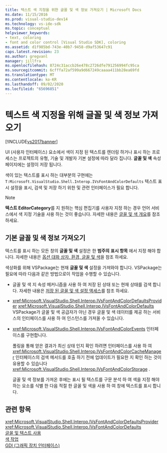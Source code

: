 ```yaml
---
title: 텍스트 색 지정을 위한 글꼴 및 색 정보 가져오기 | Microsoft Docs
ms.date: 11/15/2016
ms.prod: visual-studio-dev14
ms.technology: vs-ide-sdk
ms.topic: conceptual
helpviewer_keywords:
- text, coloring
- font and color control [Visual Studio SDK], coloring
ms.assetid: d1f985bd-743e-40b7-9458-d9af53647c91
caps.latest.revision: 23
ms.author: gregvanl
manager: jillfra
ms.openlocfilehash: 8724c31accb26e478c2726dfe791256994fc95ca
ms.sourcegitcommit: 6cfffa72af599a9d667249caaaa411bb28ea69fd
ms.translationtype: MT
ms.contentlocale: ko-KR
ms.lasthandoff: 09/02/2020
ms.locfileid: "65696851"
---
```

# <a name="getting-font-and-color-information-for-text-colorization"></a>텍스트 색 지정을 위해 글꼴 및 색 정보 가져오기
[!INCLUDE[vs2017banner](../includes/vs2017banner.md)]

UI (사용자 인터페이스) 요소에서 색이 지정 된 텍스트를 렌더링 하거나 표시 하는 프로세스는 프로젝트의 유형, 기술 및 개발자 기본 설정에 따라 달라 집니다. **글꼴 및 색** 속성 페이지에는 설정이 저장 됩니다.  
  
 색이 있는 텍스트를 표시 하는 대부분의 구현에는 `T:Microsoft.VisualStudio.Shell.Interop.IVsFontAndColorDefaults` 텍스트 표시 설정을 표시, 검색 및 저장 하기 위한 및 관련 인터페이스가 필요 합니다.  
  
> [!NOTE]
> **텍스트 EditorCategory**를 지 원하는 핵심 편집기를 사용자 지정 하는 경우 언어 서비스에서 색 지정 기술을 사용 하는 것이 좋습니다. 자세한 내용은 [글꼴 및 색 개요](../extensibility/font-and-color-overview.md)를 참조 하세요.  
  
## <a name="getting-default-font-and-color-information"></a>기본 글꼴 및 색 정보 가져오기  
 텍스트를 표시 하는 모든 창의 **글꼴 및 색** 설정은 한 **범주의** **표시 항목** 에서 지정 해야 합니다. 자세한 내용은 [옵션 대화 상자, 환경, 글꼴 및 색](../ide/reference/fonts-and-colors-environment-options-dialog-box.md)을 참조 하세요.  
  
 색상화를 위해 VSPackage는 현재 **글꼴 및 색** 설정을 가져와야 합니다. VSPackage는 필요에 따라 다음과 같은 방법으로이 작업을 수행할 수 있습니다.  
  
- 글꼴 및 색 지 속성 메커니즘을 사용 하 여 저장 된 상태 또는 현재 상태를 검색 합니다. 자세한 내용은 [저장 된 글꼴 및 색 설정 액세스](../extensibility/accessing-stored-font-and-color-settings.md)를 참조 하세요.  
  
- <xref:Microsoft.VisualStudio.Shell.Interop.IVsFontAndColorDefaultsProvider> <xref:Microsoft.VisualStudio.Shell.Interop.IVsFontAndColorDefaults> VSPackage가 글꼴 및 색 공급자가 아닌 경우 글꼴 및 색 데이터를 제공 하는 서비스의 인터페이스를 사용 하 여 인스턴스를 가져올 수 있습니다.  
  
- <xref:Microsoft.VisualStudio.Shell.Interop.IVsFontAndColorEvents> 인터페이스를 구현합니다.  
  
  폴링을 통해 얻은 결과가 최신 상태 인지 확인 하려면 인터페이스를 사용 하 여 <xref:Microsoft.VisualStudio.Shell.Interop.IVsFontAndColorCacheManager> 인터페이스의 검색 메서드를 호출 하기 전에 업데이트가 필요한 지 확인 하는 것이 유용할 수 있습니다 <xref:Microsoft.VisualStudio.Shell.Interop.IVsFontAndColorStorage> .  
  
  글꼴 및 색 정보를 가져온 후에는 표시 될 텍스트를 구문 분석 하 여 색을 지정 해야 하는 요소를 식별 한 다음 적절 한 글꼴 및 색을 사용 하 여 창에 텍스트를 표시 합니다.  
  
## <a name="see-also"></a>관련 항목  
 <xref:Microsoft.VisualStudio.Shell.Interop.IVsFontAndColorDefaultsProvider>   
 <xref:Microsoft.VisualStudio.Shell.Interop.IVsFontAndColorDefaults>   
 [글꼴 및 텍스트 사용](https://msdn.microsoft.com/library/d43640f3-da94-4df2-a29d-a9d021a1c069)   
 [색 작업](https://msdn.microsoft.com/library/d34ff96f-241d-494f-abdd-13811ada8cd3)   
 [GDI (그래픽 장치 인터페이스)](https://msdn.microsoft.com/7e1d4540-bb2e-4257-8eee-eee376acba83)
